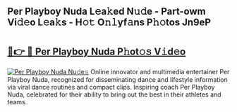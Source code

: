 ## Per Playboy Nuda L𝚎a𝚔ed N𝚞𝚍e - Part-owm Vi𝚍𝚎o L𝚎a𝚔s - H𝚘𝚝 O𝚗𝚕yf𝚊ns P𝚑𝚘tos Jn9eP

# <h2><a href="http://kf2438f.oniu.top/?m=Per+Playboy+Nuda">🔗👉 🔴 Per Playboy Nuda P𝚑ot𝚘𝚜 V𝚒d𝚎o</a></h2>

[![Per Playboy Nuda Nu𝚍e𝚜](https://i.imgur.com/0qMVB7G.gif)](http://kf2438f.oniu.top/?m=Per+Playboy+Nuda)
Online innovator and multimedia entertainer Per Playboy Nuda, recognized for disseminating dance and lifestyle information via viral dance routines and compact clips. Inspiring coach Per Playboy Nuda, celebrated for their ability to bring out the best in their athletes and teams.  

